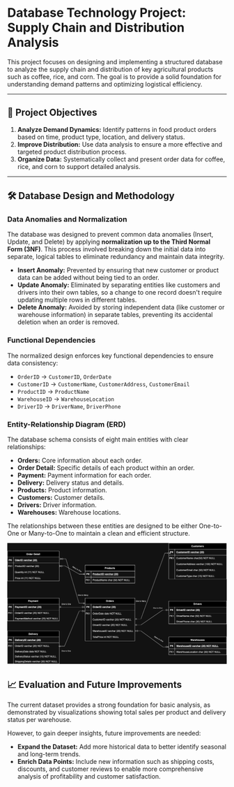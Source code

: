 # Database Technology Project: Supply Chain and Distribution Analysis

This project focuses on designing and implementing a structured database to analyze the supply chain and distribution of key agricultural products such as coffee, rice, and corn. The goal is to provide a solid foundation for understanding demand patterns and optimizing logistical efficiency.

---

## 🎯 Project Objectives

1.  **Analyze Demand Dynamics:** Identify patterns in food product orders based on time, product type, location, and delivery status.
2.  **Improve Distribution:** Use data analysis to ensure a more effective and targeted product distribution process.
3.  **Organize Data:** Systematically collect and present order data for coffee, rice, and corn to support detailed analysis.

---

## 🛠️ Database Design and Methodology

### Data Anomalies and Normalization

The database was designed to prevent common data anomalies (Insert, Update, and Delete) by applying **normalization up to the Third Normal Form (3NF)**. This process involved breaking down the initial data into separate, logical tables to eliminate redundancy and maintain data integrity.

* **Insert Anomaly:** Prevented by ensuring that new customer or product data can be added without being tied to an order.
* **Update Anomaly:** Eliminated by separating entities like customers and drivers into their own tables, so a change to one record doesn't require updating multiple rows in different tables.
* **Delete Anomaly:** Avoided by storing independent data (like customer or warehouse information) in separate tables, preventing its accidental deletion when an order is removed.

### Functional Dependencies

The normalized design enforces key functional dependencies to ensure data consistency:

* `OrderID` → `CustomerID`, `OrderDate`
* `CustomerID` → `CustomerName`, `CustomerAddress`, `CustomerEmail`
* `ProductID` → `ProductName`
* `WarehouseID` → `WarehouseLocation`
* `DriverID` → `DriverName`, `DriverPhone`

### Entity-Relationship Diagram (ERD)

The database schema consists of eight main entities with clear relationships:

* **Orders:** Core information about each order.
* **Order Detail:** Specific details of each product within an order.
* **Payment:** Payment information for each order.
* **Delivery:** Delivery status and details.
* **Products:** Product information.
* **Customers:** Customer details.
* **Drivers:** Driver information.
* **Warehouses:** Warehouse locations.

The relationships between these entities are designed to be either One-to-One or Many-to-One to maintain a clean and efficient structure.

<img src="ERD_Final.jpeg"  alt="Home Page Screenshot 3">

## 📈 Evaluation and Future Improvements

The current dataset provides a strong foundation for basic analysis, as demonstrated by visualizations showing total sales per product and delivery status per warehouse.

However, to gain deeper insights, future improvements are needed:

* **Expand the Dataset:** Add more historical data to better identify seasonal and long-term trends.
* **Enrich Data Points:** Include new information such as shipping costs, discounts, and customer reviews to enable more comprehensive analysis of profitability and customer satisfaction.

